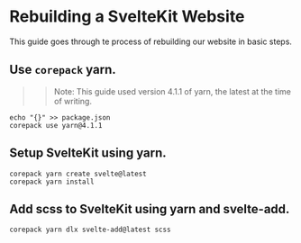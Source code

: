 # Rebuilding a SvelteKit Website

This guide goes through te process of rebuilding our website in basic steps.

## Use `corepack` yarn.

>> Note: This guide used version 4.1.1 of yarn, the latest at the time of writing.

``` shell
echo "{}" >> package.json
corepack use yarn@4.1.1
```

## Setup SvelteKit using yarn.

``` shell
corepack yarn create svelte@latest
corepack yarn install
```

## Add scss to SvelteKit using yarn and svelte-add.
``` shell
corepack yarn dlx svelte-add@latest scss
```
